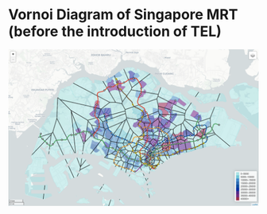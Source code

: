 # Vornoi Diagram of Singapore MRT (before the introduction of TEL)

![alt text](https://github.com/PalashSharma20/mrt/blob/master/preview.png?raw=true)
